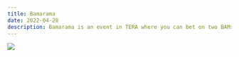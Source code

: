 ```yaml
---
title: Bamarama
date: 2022-04-28 
description: Bamarama is an event in TERA where you can bet on two BAMs from the overworld and win some gold.    
---
```


![](https://i.imgur.com/3l8B7Rn.png)

